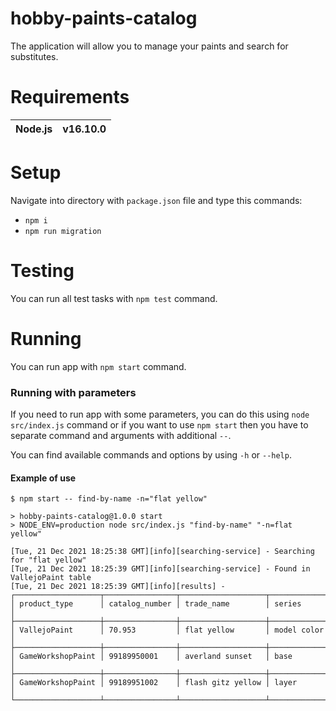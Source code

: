 # hobby-paints-catalog
The application will allow you to manage your paints and search for substitutes.

# Requirements
| Node.js | v16.10.0 |
|-|-|
# Setup
Navigate into directory with `package.json` file and type this commands:
- `npm i`
- `npm run migration`

# Testing
You can run all test tasks with `npm test` command.

# Running
You can run app with `npm start` command.

### Running with parameters
If you need to run app with some parameters,
you can do this using `node src/index.js` command
or if you want to use `npm start` then you have to separate command and arguments
with additional `--`.

You can find available commands and options by using `-h` or `--help`.

#### Example of use
```
$ npm start -- find-by-name -n="flat yellow"

> hobby-paints-catalog@1.0.0 start
> NODE_ENV=production node src/index.js "find-by-name" "-n=flat yellow"

[Tue, 21 Dec 2021 18:25:38 GMT][info][searching-service] - Searching for "flat yellow"
[Tue, 21 Dec 2021 18:25:39 GMT][info][searching-service] - Found in VallejoPaint table
[Tue, 21 Dec 2021 18:25:39 GMT][info][results] -
┌───────────────────┬────────────────┬───────────────────┬─────────────┐
│ product_type      │ catalog_number │ trade_name        │ series      │
├───────────────────┼────────────────┼───────────────────┼─────────────┤
│ VallejoPaint      │ 70.953         │ flat yellow       │ model color │
├───────────────────┼────────────────┼───────────────────┼─────────────┤
│ GameWorkshopPaint │ 99189950001    │ averland sunset   │ base        │
├───────────────────┼────────────────┼───────────────────┼─────────────┤
│ GameWorkshopPaint │ 99189951002    │ flash gitz yellow │ layer       │
└───────────────────┴────────────────┴───────────────────┴─────────────┘
```

